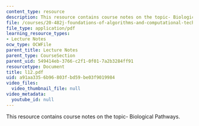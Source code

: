 ```yaml
---
content_type: resource
description: This resource contains course notes on the topic- Biological Pathways.
file: /courses/20-482j-foundations-of-algorithms-and-computational-techniques-in-systems-biology-spring-2006/a91aa3356b96803fbd59be03f9019984_l12.pdf
file_type: application/pdf
learning_resource_types:
- Lecture Notes
ocw_type: OCWFile
parent_title: Lecture Notes
parent_type: CourseSection
parent_uid: 549414eb-3766-c2f1-0f01-7a2b3284ff91
resourcetype: Document
title: l12.pdf
uid: a91aa335-6b96-803f-bd59-be03f9019984
video_files:
  video_thumbnail_file: null
video_metadata:
  youtube_id: null
---
```

This resource contains course notes on the topic- Biological Pathways.

